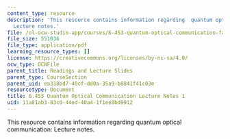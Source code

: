 ```yaml
---
content_type: resource
description: 'This resource contains information regarding  quantum optical communication:
  Lecture notes.'
file: /ol-ocw-studio-app/courses/6-453-quantum-optical-communication-fall-2016/11a81ab383c044ed40a41f1ee8bd9912_MIT6_453F16_Lect1.pdf
file_size: 551036
file_type: application/pdf
learning_resource_types: []
license: https://creativecommons.org/licenses/by-nc-sa/4.0/
ocw_type: OCWFile
parent_title: Readings and Lecture Slides
parent_type: CourseSection
parent_uid: ea318bd7-40cf-dd0a-35a9-b8841f41c03e
resourcetype: Document
title: 6.453 Quantum Optical Communication Lecture Notes 1
uid: 11a81ab3-83c0-44ed-40a4-1f1ee8bd9912
---
```

This resource contains information regarding  quantum optical communication: Lecture notes.